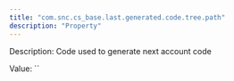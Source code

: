```yaml
---
title: "com.snc.cs_base.last.generated.code.tree.path"
description: "Property"
---
```


Description: Code used to generate next account code

Value: ``